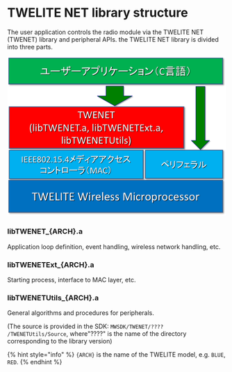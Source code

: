 # TWELITE NET  library structure

The user application controls the radio module via the TWELITE NET (TWENET) library and peripheral APIs. the TWELITE NET library is divided into three parts.

![fig. TWENET library stack (ペリフェラル=Peripherals, ユーザアプリケーション=user applications)](<../.gitbook/assets/image (7).png>)

### libTWENET\_{ARCH}.a

Application loop definition, event handling, wireless network handling, etc.

### libTWENETExt\_{ARCH}.a

Starting process, interface to MAC layer, etc.

### libTWENETUtils\_{ARCH}.a

General algorithms and procedures for peripherals.

(The source is provided in the SDK: `MWSDK/TWENET/???? /TWENETUtils/Source`, where"????" is the name of the directory corresponding to the library version)



{% hint style="info" %}
`{ARCH}` is the name of the TWELITE model, e.g. `BLUE`, `RED`.
{% endhint %}

